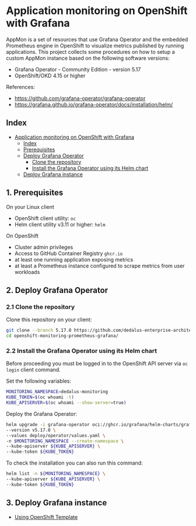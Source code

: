 # Application monitoring on OpenShift with Grafana
<!-- markdownlint-disable MD004 MD034 -->
AppMon is a set of resources that use Grafana Operator and the embedded Prometheus engine in OpenShift to visualize metrics published by running applications.
This project collects some procedures on how to setup a custom AppMon instance based on the following software versions:

* Grafana Operator - Community Edition - version 5.17
* OpenShift/OKD 4.15 or higher

References:

* <https://github.com/grafana-operator/grafana-operator>
* <https://grafana.github.io/grafana-operator/docs/installation/helm/>

## Index

<!-- TOC -->

- [Application monitoring on OpenShift with Grafana](#application-monitoring-on-openshift-with-grafana)
    - [Index](#index)
    - [Prerequisites](#prerequisites)
    - [Deploy Grafana Operator](#deploy-grafana-operator)
        - [Clone the repository](#clone-the-repository)
        - [Install the Grafana Operator using its Helm chart](#install-the-grafana-operator-using-its-helm-chart)
    - [Deploy Grafana instance](#deploy-grafana-instance)

<!-- /TOC -->

## 1. Prerequisites

On your Linux client

* OpenShift client utility: ```oc```
* Helm client utility v3.11 or higher: ```helm```

On OpenShift

* Cluster admin privileges
* Access to GitHub Container Registry `ghcr.io`
* at least one running application exposing metrics
* at least a Prometheus instance configured to scrape metrics from user workloads

## 2. Deploy Grafana Operator

### 2.1 Clone the repository

Clone this repository on your client:

```bash
git clone --branch 5.17.0 https://github.com/dedalus-enterprise-architect/openshift-monitoring-prometheus-grafana.git
cd openshift-monitoring-prometheus-grafana/
```

### 2.2 Install the Grafana Operator using its Helm chart

Before proceeding you must be logged in to the OpenShift API server via `oc login` client command.

Set the following variables:

```bash
MONITORING_NAMESPACE=dedalus-monitoring
KUBE_TOKEN=$(oc whoami -t)
KUBE_APISERVER=$(oc whoami --show-server=true)
```

Deploy the Grafana Operator:

```bash
helm upgrade -i grafana-operator oci://ghcr.io/grafana/helm-charts/grafana-operator \
--version v5.17.0 \ 
--values deploy/operator/values.yaml \
-n $MONITORING_NAMESPACE --create-namespace \
--kube-apiserver ${KUBE_APISERVER} \
--kube-token ${KUBE_TOKEN}
```

To check the installation you can also run this command:

```bash
helm list -n ${MONITORING_NAMESPACE} \
--kube-apiserver ${KUBE_APISERVER} \
--kube-token ${KUBE_TOKEN}
```

## 3. Deploy Grafana instance
- [Using OpenShift Template](/deploy/openshift-template/README.md)
